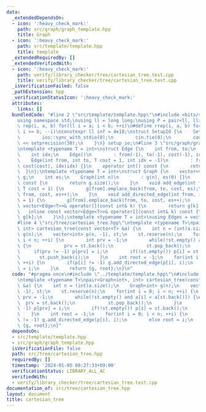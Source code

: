 ```yaml
---
data:
  _extendedDependsOn:
  - icon: ':heavy_check_mark:'
    path: src/graph/graph_template.hpp
    title: Graph
  - icon: ':heavy_check_mark:'
    path: src/template/template.hpp
    title: template
  _extendedRequiredBy: []
  _extendedVerifiedWith:
  - icon: ':heavy_check_mark:'
    path: verify/library_checker/tree/cartesian_tree.test.cpp
    title: verify/library_checker/tree/cartesian_tree.test.cpp
  _isVerificationFailed: false
  _pathExtension: hpp
  _verificationStatusIcon: ':heavy_check_mark:'
  attributes:
    links: []
  bundledCode: "#line 2 \"src/template/template.hpp\"\n#include <bits/stdc++.h>\n\
    using namespace std;\nusing ll = long long;\nusing P = pair<ll, ll>;\n#define\
    \ rep(i, a, b) for(ll i = a; i < b; ++i)\n#define rrep(i, a, b) for(ll i = a;\
    \ i >= b; --i)\nconstexpr ll inf = 4e18;\nstruct SetupIO {\n    SetupIO() {\n\
    \        ios::sync_with_stdio(0);\n        cin.tie(0);\n        cout << fixed\
    \ << setprecision(30);\n    }\n} setup_io;\n#line 3 \"src/graph/graph_template.hpp\"\
    \ntemplate <typename T = int>\nstruct Edge {\n    int from, to;\n    T cost;\n\
    \    int idx;\n    Edge()\n        : from(-1), to(-1), cost(-1), idx(-1) {}\n\
    \    Edge(int from, int to, T cost = 1, int idx = -1)\n        : from(from), to(to),\
    \ cost(cost), idx(idx) {}\n    operator int() const {\n        return to;\n  \
    \  }\n};\ntemplate <typename T = int>\nstruct Graph {\n    vector<vector<Edge<T>>>\
    \ g;\n    int es;\n    Graph(int n)\n        : g(n), es(0) {}\n    size_t size()\
    \ const {\n        return g.size();\n    }\n    void add_edge(int from, int to,\
    \ T cost = 1) {\n        g[from].emplace_back(from, to, cost, es);\n        g[to].emplace_back(to,\
    \ from, cost, es++);\n    }\n    void add_directed_edge(int from, int to, T cost\
    \ = 1) {\n        g[from].emplace_back(from, to, cost, es++);\n    }\n    inline\
    \ vector<Edge<T>>& operator[](const int& k) {\n        return g[k];\n    }\n \
    \   inline const vector<Edge<T>>& operator[](const int& k) const {\n        return\
    \ g[k];\n    }\n};\ntemplate <typename T = int>\nusing Edges = vector<Edge<T>>;\n\
    #line 4 \"src/tree/cartesian_tree.hpp\"\ntemplate <typename T>\npair<Graph<int>,\
    \ int> cartesian_tree(const vector<T> &a) {\n    int n = (int)a.size();\n    Graph<int>\
    \ g(n);\n    vector<int> p(n, -1), st;\n    st.reserve(n);\n    for(int i = 0;\
    \ i < n; ++i) {\n        int prv = -1;\n        while(!st.empty() and a[i] < a[st.back()])\
    \ {\n            prv = st.back();\n            st.pop_back();\n        }\n   \
    \     if(prv != -1) p[prv] = i;\n        if(!st.empty()) p[i] = st.back();\n \
    \       st.push_back(i);\n    }\n    int root = -1;\n    for(int i = 0; i < n;\
    \ ++i) {\n        if(p[i] != -1) g.add_directed_edge(p[i], i);\n        else root\
    \ = i;\n    }\n    return {g, root};\n}\n"
  code: "#pragma once\n#include \"../template/template.hpp\"\n#include \"../graph/graph_template.hpp\"\
    \ntemplate <typename T>\npair<Graph<int>, int> cartesian_tree(const vector<T>\
    \ &a) {\n    int n = (int)a.size();\n    Graph<int> g(n);\n    vector<int> p(n,\
    \ -1), st;\n    st.reserve(n);\n    for(int i = 0; i < n; ++i) {\n        int\
    \ prv = -1;\n        while(!st.empty() and a[i] < a[st.back()]) {\n          \
    \  prv = st.back();\n            st.pop_back();\n        }\n        if(prv !=\
    \ -1) p[prv] = i;\n        if(!st.empty()) p[i] = st.back();\n        st.push_back(i);\n\
    \    }\n    int root = -1;\n    for(int i = 0; i < n; ++i) {\n        if(p[i]\
    \ != -1) g.add_directed_edge(p[i], i);\n        else root = i;\n    }\n    return\
    \ {g, root};\n}"
  dependsOn:
  - src/template/template.hpp
  - src/graph/graph_template.hpp
  isVerificationFile: false
  path: src/tree/cartesian_tree.hpp
  requiredBy: []
  timestamp: '2024-01-05 00:27:33+09:00'
  verificationStatus: LIBRARY_ALL_AC
  verifiedWith:
  - verify/library_checker/tree/cartesian_tree.test.cpp
documentation_of: src/tree/cartesian_tree.hpp
layout: document
title: cartesian_tree
---
```

